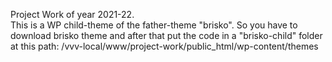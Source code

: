 Project Work of year 2021-22.</br>
This is a WP child-theme of the father-theme "brisko".
So you have to download brisko theme and after that put the code in a "brisko-child" folder at this path: /vvv-local/www/project-work/public_html/wp-content/themes
